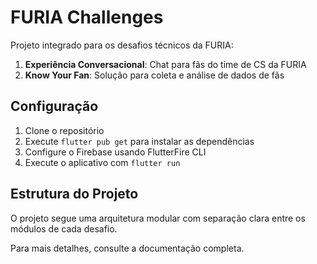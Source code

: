 # FURIA Challenges

Projeto integrado para os desafios técnicos da FURIA:
1. **Experiência Conversacional**: Chat para fãs do time de CS da FURIA
2. **Know Your Fan**: Solução para coleta e análise de dados de fãs

## Configuração

1. Clone o repositório
2. Execute `flutter pub get` para instalar as dependências
3. Configure o Firebase usando FlutterFire CLI
4. Execute o aplicativo com `flutter run`

## Estrutura do Projeto

O projeto segue uma arquitetura modular com separação clara entre os módulos de cada desafio.

Para mais detalhes, consulte a documentação completa.

